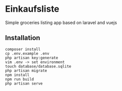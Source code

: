 # Einkaufsliste
Simple groceries listing app based on laravel and vuejs

## Installation
```
composer install
cp .env.example .env
php artisan key:generate
vim .env -> set environment
touch database/database.sqlite
php artisan migrate
npm install
npm run build
php artisan serve
```

